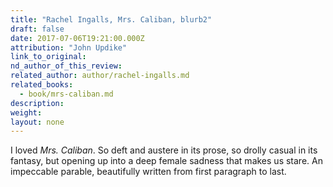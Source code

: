 ```yaml
---
title: "Rachel Ingalls, Mrs. Caliban, blurb2"
draft: false
date: 2017-07-06T19:21:00.000Z
attribution: "John Updike"
link_to_original:
nd_author_of_this_review:
related_author: author/rachel-ingalls.md
related_books:
  - book/mrs-caliban.md
description:
weight:
layout: none
---
```

I loved *Mrs. Caliban*. So deft and austere in its prose, so drolly casual in its fantasy, but opening up into a deep female sadness that makes us stare. An impeccable parable, beautifully written from first paragraph to last.

